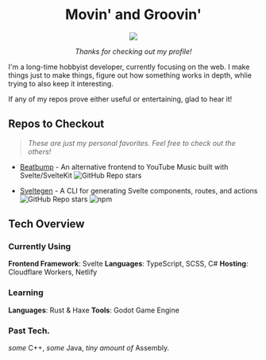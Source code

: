 <h1 align="center">Movin' and Groovin'</h1>
<p align="center"><img align="center" src="https://user-images.githubusercontent.com/72365477/150877966-fa764d83-b357-47c1-ab15-912530b26352.gif" /></p>

<p align="center"><em>Thanks for checking out my profile!</em></p>

I'm a long-time hobbyist developer, currently focusing on the web. I make things just to make things, figure out how something works in depth, whlie trying to also keep it interesting. 

If any of my repos prove either useful or entertaining, glad to hear it! 

## Repos to Checkout

> _These are just my personal favorites. Feel free to check out the others!_

* [Beatbump](https://github.com/snuffyDev/Beatbump) - An alternative frontend to YouTube Music built with Svelte/SvelteKit ![GitHub Repo stars](https://img.shields.io/github/stars/snuffyDev/Beatbump?style=flat-square&logo=github)

* [Sveltegen](https://github.com/snuffyDev/sveltegen) - A CLI for generating Svelte components, routes, and actions  ![GitHub Repo stars](https://img.shields.io/github/stars/snuffyDev/svelteGen?style=flat-square&logo=github) ![npm](https://img.shields.io/npm/dt/sveltegen?color=red&logo=npm&style=flat-square) 


## Tech Overview

### Currently Using

**Frontend Framework**: Svelte
**Languages**: TypeScript, SCSS, C#
**Hosting**: Cloudflare Workers, Netlify

### Learning

**Languages**: Rust & Haxe
**Tools**: Godot Game Engine

### Past Tech.

*some* C++, *some* Java, *tiny amount of* Assembly.

